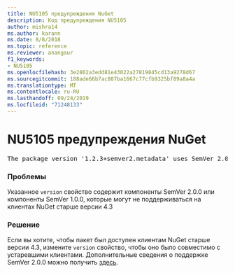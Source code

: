 ```yaml
---
title: NU5105 предупреждения NuGet
description: Код предупреждения NU5105
author: mishra14
ms.author: karann
ms.date: 8/8/2018
ms.topic: reference
ms.reviewer: anangaur
f1_keywords:
- NU5105
ms.openlocfilehash: 3e2802a3edd81e43022a27819845cd13a9278d67
ms.sourcegitcommit: 188ade66b7ac807ba1667c77cfb9325bf89a8a4a
ms.translationtype: MT
ms.contentlocale: ru-RU
ms.lasthandoff: 09/24/2019
ms.locfileid: "71248133"
---
```

# <a name="nuget-warning-nu5105"></a>NU5105 предупреждения NuGet
<pre>The package version '1.2.3+semver2.metadata' uses SemVer 2.0.0 or components of SemVer 1.0.0 that are not supported on legacy clients. Change the package version to a SemVer 1.0.0 string. If the version contains a release label it must start with a letter. This message can be ignored if the package is not intended for older clients.</pre>

### <a name="issue"></a>Проблемы

Указанное `version` свойство содержит компоненты SemVer 2.0.0 или компоненты SemVer 1.0.0, которые могут не поддерживаться на клиентах NuGet старше версии 4.3


### <a name="solution"></a>Решение

Если вы хотите, чтобы пакет был доступен клиентам NuGet старше версии 4.3, измените `version` свойство, чтобы оно было совместимо с устаревшими клиентами. Дополнительные сведения о поддержке SemVer 2.0.0 можно получить [здесь](https://github.com/NuGet/Home/wiki/SemVer-2.0.0-support).

